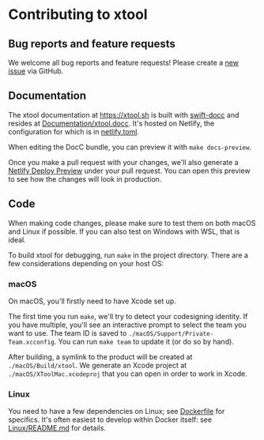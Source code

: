# Contributing to xtool

## Bug reports and feature requests

We welcome all bug reports and feature requests! Please create a [new issue](https://github.com/xtool-org/xtool/issues/new/choose) via GitHub.

## Documentation

The xtool documentation at <https://xtool.sh> is built with [swift-docc](https://github.com/swiftlang/swift-docc) and resides at [Documentation/xtool.docc](/Documentation/xtool.docc). It's hosted on Netlify, the configuration for which is in [netlify.toml](/netlify.toml).

When editing the DocC bundle, you can preview it with `make docs-preview`.

Once you make a pull request with your changes, we'll also generate a [Netlify Deploy Preview](https://docs.netlify.com/site-deploys/deploy-previews/) under your pull request. You can open this preview to see how the changes will look in production.

## Code

When making code changes, please make sure to test them on both macOS and Linux if possible. If you can also test on Windows with WSL, that is ideal.

To build xtool for debugging, run `make` in the project directory. There are a few considerations depending on your host OS:

### macOS

On macOS, you'll firstly need to have Xcode set up.

The first time you run `make`, we'll try to detect your codesigning identity. If you have multiple, you'll see an interactive prompt to select the team you want to use. The team ID is saved to `./macOS/Support/Private-Team.xcconfig`. You can run `make team` to update it (or do so by hand).

After building, a symlink to the product will be created at `./macOS/Build/xtool`. We generate an Xcode project at `./macOS/XToolMac.xcodeproj` that you can open in order to work in Xcode.

### Linux

You need to have a few dependencies on Linux; see [Dockerfile](/Dockerfile) for specifics. It's often easiest to develop within Docker itself: see [Linux/README.md](/Linux/README.md) for details.
